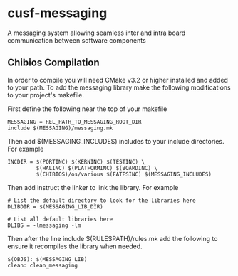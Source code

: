 # cusf-messaging
A messaging system allowing seamless inter and intra board communication between software components

## Chibios Compilation

In order to compile you will need CMake v3.2 or higher installed and added to your path. To add the messaging library make the following modifications to your project's makefile.

First define the following near the top of your makefile

```make
MESSAGING = REL_PATH_TO_MESSAGING_ROOT_DIR
include $(MESSAGING)/messaging.mk
```

Then add $(MESSAGING_INCLUDES) includes to your include directories. For example

```make
INCDIR = $(PORTINC) $(KERNINC) $(TESTINC) \
         $(HALINC) $(PLATFORMINC) $(BOARDINC) \
         $(CHIBIOS)/os/various $(FATFSINC) $(MESSAGING_INCLUDES)
```

Then add instruct the linker to link the library. For example

```make
# List the default directory to look for the libraries here
DLIBDIR = $(MESSAGING_LIB_DIR)

# List all default libraries here
DLIBS = -lmessaging -lm
```

Then after the line include $(RULESPATH)/rules.mk add the following to ensure it recompiles the library when needed.

```make
$(OBJS): $(MESSAGING_LIB)
clean: clean_messaging
```


